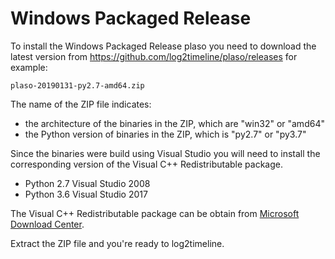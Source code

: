 # Windows Packaged Release

To install the Windows Packaged Release plaso you need to download the latest version from https://github.com/log2timeline/plaso/releases for example:

`plaso-20190131-py2.7-amd64.zip`

The name of the ZIP file indicates:

* the architecture of the binaries in the ZIP, which are "win32" or "amd64"
* the Python version of binaries in the ZIP, which is "py2.7" or "py3.7"

Since the binaries were build using Visual Studio you will need to install the corresponding version of the Visual C++ Redistributable package.

* Python 2.7 Visual Studio 2008
* Python 3.6 Visual Studio 2017

The Visual C++ Redistributable package can be obtain from [Microsoft Download Center](https://www.microsoft.com/en-us/search/Results.aspx?q=Microsoft%20Visual%20C%2B%2B%20Redistributable%20Package&form=DLC).

Extract the ZIP file and you're ready to log2timeline.
